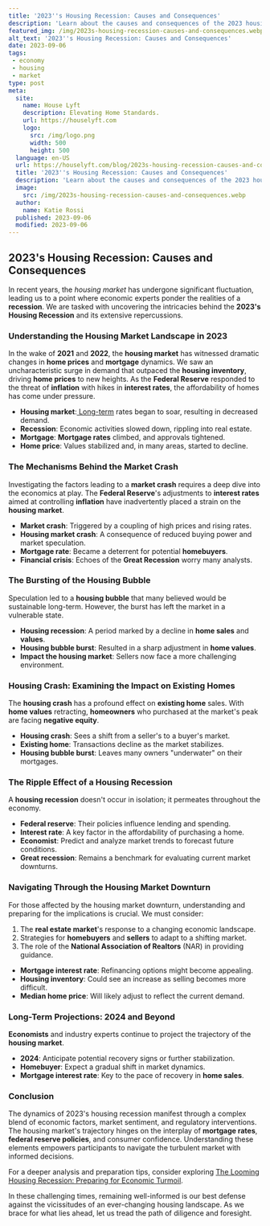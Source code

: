 ```yaml
---
title: '2023''s Housing Recession: Causes and Consequences'
description: 'Learn about the causes and consequences of the 2023 housing recession, gaining insights into the factors that led to this downturn and its aftermath.'
featured_img: /img/2023s-housing-recession-causes-and-consequences.webp
alt_text: '2023''s Housing Recession: Causes and Consequences'
date: 2023-09-06
tags:
 - economy
 - housing
 - market
type: post
meta:
  site:
    name: House Lyft
    description: Elevating Home Standards.
    url: https://houselyft.com
    logo:
      src: /img/logo.png
      width: 500
      height: 500
  language: en-US
  url: https://houselyft.com/blog/2023s-housing-recession-causes-and-consequences
  title: '2023''s Housing Recession: Causes and Consequences'
  description: 'Learn about the causes and consequences of the 2023 housing recession, gaining insights into the factors that led to this downturn and its aftermath.'
  image:
    src: /img/2023s-housing-recession-causes-and-consequences.webp
  author:
    name: Katie Rossi
  published: 2023-09-06
  modified: 2023-09-06
---
```



## 2023's Housing Recession: Causes and Consequences

In recent years, the *housing market* has undergone significant fluctuation, leading us to a point where economic experts ponder the realities of a **recession**. We are tasked with uncovering the intricacies behind the **2023's Housing Recession** and its extensive repercussions.

### Understanding the Housing Market Landscape in 2023

In the wake of **2021** and **2022**, the **housing market** has witnessed dramatic changes in **home prices** and **mortgage** dynamics. We saw an uncharacteristic surge in demand that outpaced the **housing inventory**, driving **home prices** to new heights. As the **Federal Reserve** responded to the threat of **inflation** with hikes in **interest rates**, the affordability of homes has come under pressure. 
  - **Housing market**:[  Long-term](https://houselyft.com/blog/affordable-housing-outlook-after-the-2023-downturn) rates began to soar, resulting in decreased demand.
  - **Recession**: Economic activities slowed down, rippling into real estate.
  - **Mortgage**: **Mortgage rates** climbed, and approvals tightened.
  - **Home price**: Values stabilized and, in many areas, started to decline.

### The Mechanisms Behind the Market Crash

Investigating the factors leading to a **market crash** requires a deep dive into the economics at play. The **Federal Reserve**'s adjustments to **interest rates** aimed at controlling **inflation** have inadvertently placed a strain on the **housing market**.
  - **Market crash**: Triggered by a coupling of high prices and rising rates.
  - **Housing market crash**: A consequence of reduced buying power and market speculation.
  - **Mortgage rate**: Became a deterrent for potential **homebuyers**.
  - **Financial crisis**: Echoes of the **Great Recession** worry many analysts.

### The Bursting of the Housing Bubble

Speculation led to a **housing bubble** that many believed would be sustainable long-term. However, the burst has left the market in a vulnerable state.
  - **Housing recession**: A period marked by a decline in **home sales** and **values**.
  - **Housing bubble burst**: Resulted in a sharp adjustment in **home values**.
  - **Impact the housing market**: Sellers now face a more challenging environment.

### Housing Crash: Examining the Impact on Existing Homes

The **housing crash** has a profound effect on **existing home** sales. With **home values** retracting, **homeowners** who purchased at the market's peak are facing **negative equity**.
  - **Housing crash**: Sees a shift from a seller's to a buyer's market.
  - **Existing home**: Transactions decline as the market stabilizes.
  - **Housing bubble burst**: Leaves many owners "underwater" on their mortgages.

### The Ripple Effect of a Housing Recession

A **housing recession** doesn't occur in isolation; it permeates throughout the economy.
  - **Federal reserve**: Their policies influence lending and spending.
  - **Interest rate**: A key factor in the affordability of purchasing a home.
  - **Economist**: Predict and analyze market trends to forecast future conditions.
  - **Great recession**: Remains a benchmark for evaluating current market downturns.

### Navigating Through the Housing Market Downturn

For those affected by the housing market downturn, understanding and preparing for the implications is crucial. We must consider:

1. The **real estate market**'s response to a changing economic landscape.
2. Strategies for **homebuyers** and **sellers** to adapt to a shifting market.
3. The role of the **National Association of Realtors** (NAR) in providing guidance.
  - **Mortgage interest rate**: Refinancing options might become appealing.
  - **Housing inventory**: Could see an increase as selling becomes more difficult.
  - **Median home price**: Will likely adjust to reflect the current demand.

### Long-Term Projections: 2024 and Beyond

**Economists** and industry experts continue to project the trajectory of the **housing market**.
  - **2024**: Anticipate potential recovery signs or further stabilization.
  - **Homebuyer**: Expect a gradual shift in market dynamics.
  - **Mortgage interest rate**: Key to the pace of recovery in **home sales**.

### Conclusion

The dynamics of 2023's housing recession manifest through a complex blend of economic factors, market sentiment, and regulatory interventions. The housing market's trajectory hinges on the interplay of **mortgage rates**, **federal reserve policies**, and consumer confidence. Understanding these elements empowers participants to navigate the turbulent market with informed decisions.

For a deeper analysis and preparation tips, consider exploring [The Looming Housing Recession: Preparing for Economic Turmoil](https://houselyft.com/blog/the-looming-housing-recession-preparing-for-economic-turmoil/).

In these challenging times, remaining well-informed is our best defense against the vicissitudes of an ever-changing housing landscape. As we brace for what lies ahead, let us tread the path of diligence and foresight.